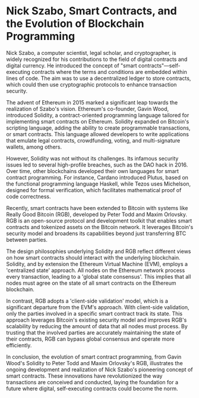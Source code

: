 # Nick Szabo, Smart Contracts, and the Evolution of Blockchain Programming

Nick Szabo, a computer scientist, legal scholar, and cryptographer, is widely recognized for his contributions to the field of digital contracts and digital currency. He introduced the concept of "smart contracts"—self-executing contracts where the terms and conditions are embedded within lines of code. The aim was to use a decentralized ledger to store contracts, which could then use cryptographic protocols to enhance transaction security.

The advent of Ethereum in 2015 marked a significant leap towards the realization of Szabo's vision. Ethereum's co-founder, Gavin Wood, introduced Solidity, a contract-oriented programming language tailored for implementing smart contracts on Ethereum. Solidity expanded on Bitcoin's scripting language, adding the ability to create programmable transactions, or smart contracts. This language allowed developers to write applications that emulate legal contracts, crowdfunding, voting, and multi-signature wallets, among others.

However, Solidity was not without its challenges. Its infamous security issues led to several high-profile breaches, such as the DAO hack in 2016. Over time, other blockchains developed their own languages for smart contract programming. For instance, Cardano introduced Plutus, based on the functional programming language Haskell, while Tezos uses Michelson, designed for formal verification, which facilitates mathematical proof of code correctness.

Recently, smart contracts have been extended to Bitcoin with systems like Really Good Bitcoin (RGB), developed by Peter Todd and Maxim Orlovsky. RGB is an open-source protocol and development toolkit that enables smart contracts and tokenized assets on the Bitcoin network. It leverages Bitcoin's security model and broadens its capabilities beyond just transferring BTC between parties.

The design philosophies underlying Solidity and RGB reflect different views on how smart contracts should interact with the underlying blockchain. Solidity, and by extension the Ethereum Virtual Machine (EVM), employs a 'centralized state' approach. All nodes on the Ethereum network process every transaction, leading to a 'global state consensus'. This implies that all nodes must agree on the state of all smart contracts on the Ethereum blockchain.

In contrast, RGB adopts a 'client-side validation' model, which is a significant departure from the EVM's approach. With client-side validation, only the parties involved in a specific smart contract track its state. This approach leverages Bitcoin's existing security model and improves RGB's scalability by reducing the amount of data that all nodes must process. By trusting that the involved parties are accurately maintaining the state of their contracts, RGB can bypass global consensus and operate more efficiently.

In conclusion, the evolution of smart contract programming, from Gavin Wood's Solidity to Peter Todd and Maxim Orlovsky's RGB, illustrates the ongoing development and realization of Nick Szabo's pioneering concept of smart contracts. These innovations have revolutionized the way transactions are conceived and conducted, laying the foundation for a future where digital, self-executing contracts could become the norm.
